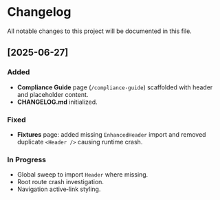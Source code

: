 # Changelog

All notable changes to this project will be documented in this file.

## [2025-06-27]

### Added
- **Compliance Guide** page (`/compliance-guide`) scaffolded with header and placeholder content.
- **CHANGELOG.md** initialized.

### Fixed
- **Fixtures** page: added missing `EnhancedHeader` import and removed duplicate `<Header />` causing runtime crash.

### In Progress
- Global sweep to import `Header` where missing.
- Root route crash investigation.
- Navigation active‑link styling.
